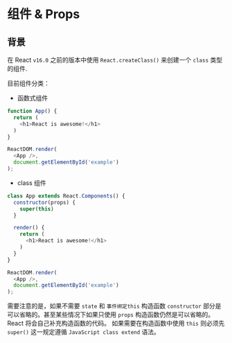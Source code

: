 # 组件 & Props

## 背景


在 React `v16.0` 之前的版本中使用 `React.createClass()` 来创建一个 `class` 类型的组件.

目前组件分类：

+ 函数式组件

```js
function App() {
  return (
    <h1>React is awesome!</h1>
  )
}

ReactDOM.render(
  <App />,
  document.getElementById('example')
);
```

+ class 组件

```js
class App extends React.Components() {
  constructor(props) {
    super(this)
  }

  render() {
    return (
      <h1>React is awesome!</h1>
    )
  }
}

ReactDOM.render(
  <App />,
  document.getElementById('example')
);
```

需要注意的是，如果不需要 `state` 和 `事件绑定this` 构造函数 `constructor` 部分是可以省略的。甚至某些情况下如果只使用 `props` 构造函数仍然是可以省略的。React 将会自己补充构造函数的代码。
如果需要在构造函数中使用 `this` 则必须先 `super()` 这一规定遵循 `JavaScript class extend` 语法。